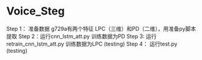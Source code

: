 # Voice_Steg
Step 1： 准备数据 g729a有两个特征 LPC（三维）和PD（二维），用准备py脚本提取
Step 2：运行cnn_lstm_att.py 训练数据为PD
Step 3: 运行retrain_cnn_lstm_att.py 训练数据为LPC (testing)
Step 4： 运行test.py (testing)

